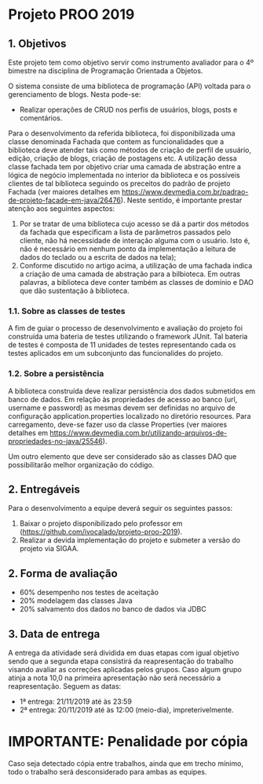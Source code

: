 # Projeto PROO 2019

## 1. Objetivos

Este projeto tem como objetivo servir como instrumento avaliador para o 4º bimestre na disciplina de Programação Orientada a Objetos.


O sistema consiste de uma biblioteca de programação (API) voltada para o gerenciamento de blogs. Nesta pode-se:
   * Realizar operações de CRUD nos perfis de usuários, blogs, posts e comentários.

Para o desenvolvimento da referida biblioteca, foi disponibilizada uma classe denominada Fachada que contem as funcionalidades que a biblioteca deve atender tais como métodos de criação de perfil de usuário, edição, criação de blogs, criação de postagens etc. A utilização dessa classe fachada tem por objetivo criar uma camada de abstração entre a lógica de negócio implementada no interior da biblioteca e os possíveis clientes de tal biblioteca seguindo os preceitos do padrão de projeto Fachada (ver maiores detalhes em https://www.devmedia.com.br/padrao-de-projeto-facade-em-java/26476). Neste sentido, é importante prestar atenção aos seguintes aspectos:

   1. Por se tratar de uma biblioteca cujo acesso se dá a partir dos métodos da fachada que especificam a lista de parâmetros passados pelo cliente, não há necessidade de interação alguma com o usuário. Isto é, não é necessário em nenhum ponto da implementação a leitura de dados do teclado ou a escrita de dados na tela);
   2. Conforme discutido no artigo acima, a utilização de uma fachada indica a criação de uma camada de abstração para a bilbioteca. Em outras palavras, a biblioteca deve conter também as classes de domínio e DAO que dão sustentação à biblioteca.


### 1.1.  Sobre as classes de testes

A fim de guiar o processo de desenvolvimento e avaliação do projeto foi construída uma bateria de testes utilizando o framework JUnit. Tal bateria de testes é composta de 11 unidades de testes representando cada os testes aplicados em um subconjunto das funcionalides do projeto. 

### 1.2. Sobre a persistência
A biblioteca construída deve realizar persistência dos dados submetidos em banco de dados. Em relação às propriedades de acesso ao banco (url, username e password) as mesmas devem ser definidas no arquivo de configuração application.properties localizado no diretório resources. Para carregamento, deve-se fazer uso da classe Properties (ver maiores detalhes em https://www.devmedia.com.br/utilizando-arquivos-de-propriedades-no-java/25546).

Um outro elemento que deve ser considerado são as classes DAO que possibilitarão melhor organização do código.



## 2. Entregáveis
Para o desenvolvimento a equipe deverá seguir os seguintes passos:
   1. Baixar o projeto disponibilizado pelo professor em (https://github.com/ivocalado/projeto-proo-2019).
   2. Realizar a devida implementação do projeto e submeter a versão do projeto via SIGAA.

## 2. Forma de avaliação

* 60% desempenho nos testes de aceitação
* 20% modelagem das classes Java
* 20% salvamento dos dados no banco de dados via JDBC

## 3. Data de entrega

A entrega da atividade será dividida em duas etapas com igual objetivo sendo que a segunda etapa consistirá da reapresentação do trabalho visando avaliar as correções aplicadas pelos grupos. Caso algum grupo atinja a nota 10,0 na primeira apresentação não será necessário a reapresentação. Seguem as datas:

* 1ª entrega: 21/11/2019 até às 23:59
* 2ª entrega: 20/11/2019 até às 12:00 (meio-dia), impreterivelmente.

# IMPORTANTE: Penalidade por cópia

Caso seja detectado cópia entre trabalhos, ainda que em trecho mínimo, todo o trabalho será desconsiderado para ambas as equipes.
